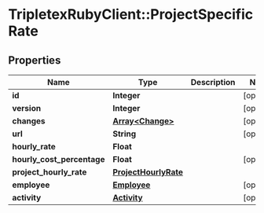 # TripletexRubyClient::ProjectSpecificRate

## Properties
Name | Type | Description | Notes
------------ | ------------- | ------------- | -------------
**id** | **Integer** |  | [optional] 
**version** | **Integer** |  | [optional] 
**changes** | [**Array&lt;Change&gt;**](Change.md) |  | [optional] 
**url** | **String** |  | [optional] 
**hourly_rate** | **Float** |  | 
**hourly_cost_percentage** | **Float** |  | [optional] 
**project_hourly_rate** | [**ProjectHourlyRate**](ProjectHourlyRate.md) |  | 
**employee** | [**Employee**](Employee.md) |  | [optional] 
**activity** | [**Activity**](Activity.md) |  | [optional] 


